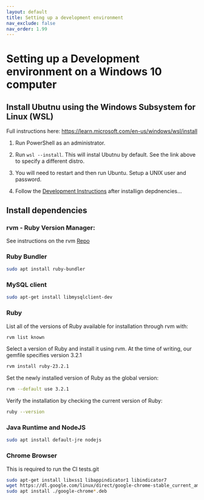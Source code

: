 ```yaml
---
layout: default
title: Setting up a development environment
nav_exclude: false
nav_order: 1.99
---
```


# Setting up a Development environment on a Windows 10 computer

## Install Ubutnu using the Windows Subsystem for Linux (WSL)

Full instructions here: https://learn.microsoft.com/en-us/windows/wsl/install

1. Run PowerShell as an administrator.

1. Run `wsl --install`. This will instal Ubutnu by default. See the link above to specify a different distro.

1. You will need to restart and then run Ubuntu. Setup a UNIX user and password.

1. Follow the [Development Instructions](./develop.md) after installign depdnencies...

## Install dependencies

### rvm - Ruby Version Manager:

See instructions on the rvm [Repo](https://github.com/rvm/ubuntu_rvm)

### Ruby Bundler

```bash
sudo apt install ruby-bundler
```

### MySQL client

```bash
sudo apt-get install libmysqlclient-dev
```

### Ruby

List all of the versions of Ruby available for installation through rvm with:

```bash
rvm list known
```

Select a version of Ruby and install it using rvm. At the time of writing, our gemfile specifies version 3.2.1

```bash
rvm install ruby-23.2.1
```

Set the newly installed version of Ruby as the global version:

```bash
rvm --default use 3.2.1
```

Verify the installation by checking the current version of Ruby:

```bash
ruby --version
```

### Java Runtime and NodeJS

```bash
sudo apt install default-jre nodejs
```

### Chrome Browser

This is required to run the CI tests.git 

```bash
sudo apt-get install libxss1 libappindicator1 libindicator7
wget https://dl.google.com/linux/direct/google-chrome-stable_current_amd64.deb
sudo apt install ./google-chrome*.deb
```
